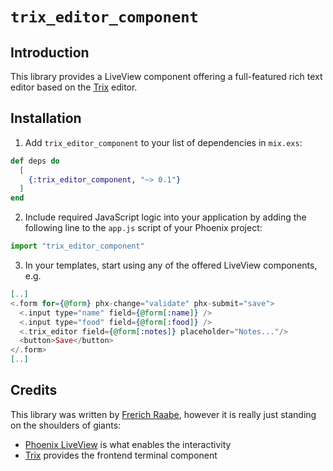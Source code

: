 # `trix_editor_component`

## Introduction

This library provides a LiveView component offering a full-featured rich text editor based on the [Trix](https://trix-editor.org/) editor.

## Installation

1. Add `trix_editor_component` to your list of dependencies in `mix.exs`:

```elixir
def deps do
  [
    {:trix_editor_component, "~> 0.1"}
  ]
end
```

2. Include required JavaScript logic into your application by adding the following line to the `app.js` script of your Phoenix project:
```javascript
import "trix_editor_component"
```

3. In your templates, start using any of the offered LiveView components, e.g.
```elixir
[..]
<.form for={@form} phx-change="validate" phx-submit="save">
  <.input type="name" field={@form[:name]} />
  <.input type="food" field={@form[:food]} />
  <.trix_editor field={@form[:notes]} placeholder="Notes..."/>
  <button>Save</button>
</.form>
[..]
```

## Credits

This library was written by [Frerich Raabe](mailto:frerich.raabe@gmail.com), however it
is really just standing on the shoulders of giants:

* [Phoenix LiveView](https://github.com/phoenixframework/phoenix_live_view) is what enables the interactivity
* [Trix](https://trix-editor.org/) provides the frontend terminal component
